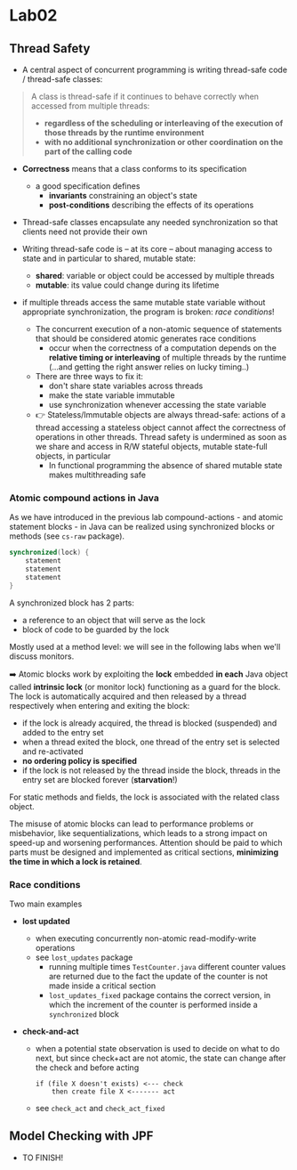# Lab02

## Thread Safety

- A central aspect of concurrent programming is writing thread-safe code / thread-safe classes:

> A class is thread-safe if it continues to behave correctly when accessed from multiple threads:
>
> - **regardless of the scheduling or interleaving of the execution of those threads by the runtime environment**
> - **with no additional synchronization or other coordination on the part of the calling code**
>

- **Correctness** means that a class conforms to its specification
  - a good specification defines
    - **invariants** constraining an object's state
    - **post-conditions** describing the effects of its operations
- Thread-safe classes encapsulate any needed synchronization so
that clients need not provide their own

- Writing thread-safe code is – at its core – about managing access to
state and in particular to shared, mutable state:
  - **shared**: variable or object could be accessed by multiple threads
  - **mutable**: its value could change during its lifetime

- if multiple threads access the same mutable state variable without appropriate synchronization, the program is broken: _race conditions_!
  - The concurrent execution of a non-atomic sequence of statements that should be considered atomic generates race conditions
    - occur when the correctness of a computation depends on the **relative timing or interleaving** of multiple threads by the runtime (...and getting the right answer relies on lucky timing..)
  - There are three ways to fix it:
    - don't share state variables across threads
    - make the state variable immutable
    - use synchronization whenever accessing the state variable
  - :point_right: Stateless/Immutable objects are always thread-safe: actions of a thread accessing a stateless object cannot affect the correctness of operations in other threads. Thread safety is undermined as soon as we share and access in R/W stateful objects, mutable state-full objects, in particular
    - In functional programming the absence of shared mutable state makes multithreading safe

### Atomic compound actions in Java

As we have introduced in the previous lab compound-actions - and atomic statement blocks - in Java can be realized using synchronized blocks or methods (see `cs-raw` package).

```java
synchronized(lock) { 
    statement
    statement
    statement
}
```

A synchronized block has 2 parts:

- a reference to an object that will serve as the lock
- block of code to be guarded by the lock

Mostly used at a method level: we will see in the following labs when we'll discuss monitors.

:arrow_right: Atomic blocks work by exploiting the **lock** embedded **in each** Java object called **intrinsic lock** (or monitor lock) functioning as a guard for the block.
The lock is automatically acquired and then released by a thread
respectively when entering and exiting the block:

- if the lock is already acquired, the thread is blocked (suspended) and added to the entry set
- when a thread exited the block, one thread of the entry set is selected and re-activated
- **no ordering policy is specified**
- if the lock is not released by the thread inside the block, threads in the entry set are blocked forever (**starvation**!)

For static methods and fields, the lock is associated with the related class object.

The misuse of atomic blocks can lead to performance problems or misbehavior, like sequentializations, which leads to a strong impact on speed-up and worsening performances.
Attention should be paid to which parts must be designed and implemented as critical sections, **minimizing the time in which a lock is retained**.

### Race conditions

Two main examples

- **lost updated**
  - when executing concurrently non-atomic read-modify-write operations
  - see `lost_updates` package
    - running multiple times `TestCounter.java` different counter values are returned due to the fact the update of the counter is not made inside a critical section
    - `lost_updates_fixed` package contains the correct version, in which the increment of the counter is performed inside a `synchronized` block

- **check-and-act**
  - when a potential state observation is used to decide on what to do next, but since check+act are not atomic, the state can change after the check and before acting
    ```
    if (file X doesn't exists) <--- check
        then create file X <------- act
    ```
  - see `check_act` and `check_act_fixed`


## Model Checking with JPF
- TO FINISH!

<!--

- Una classe si dice _thread-safe_ se è stata pensata e concepita per funzionare correttamente in contesti multithreaded
  - ci permette di incapsulare la responsabilità della correttezza del codice se mandato in esecuzione su più thread e solleva la responsabilità del client che deve usarlo
- se stiamo parlando di oggetti che non hanno stato o lo stato è immutabile, allora possono essere condivisi da più thread e non ci dobbiamo preoccupare della thread-safety
  - nella programmazione funzionale non ci saranno problemi di corretteza
- l'attenzione si pone quando c'è uno stato condiviso
  - è sufficiente che l'oggetto esponga dei metodi pubblici che permettono la modifica
  - laddove non ci proteggiamo => race condition

Race conditions

2 famiglie:
- lost updates: due thread che incrementano lo stesso contatore
- check-and-act: errore molto frequente

- ogni oggeetto java ha un intrinsec lock
  ```java
  synchronized(lock) {
      statement 
      statement
      statement
  }
  ```

...

## Lost Updates
- più alto è il valore, più è alta la probabilità che via sia interleaving

MAI PRENDERE IL LOCK SU COMPONENTI ATTIVI :)
-->